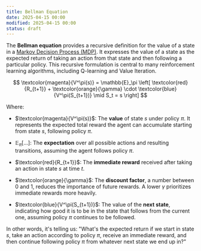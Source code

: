 ```yaml
---
title: Bellman Equation
date: 2025-04-15 00:00
modified: 2025-04-15 00:00
status: draft
---
```


The **Bellman equation** provides a recursive definition for the value of a state in a [Markov Decision Process (MDP)](markov-decision-process.md). It expresses the value of a state as the expected return of taking an action from that state and then following a particular policy. This recursive formulation is central to many reinforcement learning algorithms, including Q-learning and Value Iteration.

$$
\textcolor{magenta}{V^\pi(s)} = \mathbb{E}_\pi \left[ \textcolor{red}{R_{t+1}} + \textcolor{orange}{\gamma} \cdot \textcolor{blue}{V^\pi(S_{t+1})} \mid S_t = s \right]
$$

Where:

- $\textcolor{magenta}{V^\pi(s)}$: The **value** of state $s$ under policy $\pi$. It represents the expected total reward the agent can accumulate starting from state $s$, following policy $\pi$.

- $\mathbb{E}_\pi[...]$: The **expectation** over all possible actions and resulting transitions, assuming the agent follows policy $\pi$.

- $\textcolor{red}{R_{t+1}}$: The **immediate reward** received after taking an action in state $s$ at time $t$.

- $\textcolor{orange}{\gamma}$: The **discount factor**, a number between 0 and 1, reduces the importance of future rewards. A lower $\gamma$ prioritizes immediate rewards more heavily.

- $\textcolor{blue}{V^\pi(S_{t+1})}$: The value of the **next state**, indicating how good it is to be in the state that follows from the current one, assuming policy $\pi$ continues to be followed.

In other words, it's telling us: "What's the expected return if we start in state $s$, take an action according to policy $\pi$, receive an immediate reward, and then continue following policy $\pi$ from whatever next state we end up in?"